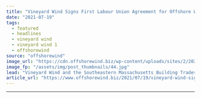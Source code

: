 ```yaml
---
title: "Vineyard Wind Signs First Labour Union Agreement for Offshore Wind in US"
date: "2021-07-19"
tags: 
  - featured
  - headlines
  - vineyard wind
  - vineyard wind 1
  - offshorewind
source: "offshorewind"
image_url: "https://cdn.offshorewind.biz/wp-content/uploads/sites/2/2021/05/13112503/GE-Renewable-Enerfy_wind-offshore-haliade-x.jpg"
image_fp: "/assets/img/post_thumbnails/44.jpg"
lead: "Vineyard Wind and the Southeastern Massachusetts Building Trades Council have signed a project labour"
article_url: "https://www.offshorewind.biz/2021/07/19/vineyard-wind-signs-first-labour-union-agreement-for-offshore-wind-in-us/"
---
```


---
